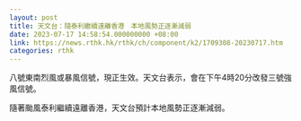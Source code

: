 ```yaml
---
layout: post
title: 天文台：隨泰利繼續遠離香港　本地風勢正逐漸減弱
date: 2023-07-17 14:58:54.000000000 +08:00
link: https://news.rthk.hk/rthk/ch/component/k2/1709308-20230717.htm
categories: rthk
---
```


八號東南烈風或暴風信號，現正生效。天文台表示，會在下午4時20分改發三號強風信號。

隨著颱風泰利繼續遠離香港，天文台預計本地風勢正逐漸減弱。
